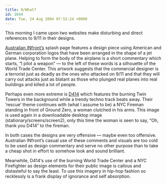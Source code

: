 ```yaml
---
title: 9/What?
id: 1644
date: Tue, 24 Aug 2004 07:52:24 +0000
---
```


This morning I came upon two websites make disturbing and direct references to 9/11 in their designs.  

[Australian INfront’s](http://www.australianinfront.com.au/) splash page features a design piece using American and German corporation logos that have been arranged in the shape of a jet plane. Helping to form the body of the airplane is a short commentary which starts, “I pilot a weapon” — to the left of these words is a silhouette of the World Trade Center. This artwork suggests that the commercial designer is a terrorist just as deadly as the ones who attacked on 9/11 and that they will carry out attacks just as blatant as those who plunged real planes into real buildings and killed a lot of people.  

Perhaps even more extreme is [<span class="caps">D414</span>](http://www.d414.net/main.html) which features the burning Twin Towers in the background while a trendy techno track beats away. Their ‘rescue’ theme continues with (what I assume to be) a NYC Fireman standing in front of Ground Zero, a woman clutched in his arms. This image is used again in a downloadable desktop image (stationary/screens/screen2), only this time the woman is seen to say, “Oh, thank you <span class="caps">D414</span>” to the fireman.  

In both cases the designs are very offensive — maybe even too offensive. Australian INfront’s casual use of these comments and visuals are too cold to be used as design commentary and serve no other purpose than to take a cheap shot in effort to somehow look and sound brilliant.  

Meanwhile, <span class="caps">D414</span>‘s use of the burning World Trade Center and a NYC Firefighter as design elements for their public image is callous and distasteful to say the least. To use this imagery in hip-hop fashion so recklessly is a frank display of ignorance and self absorption.





